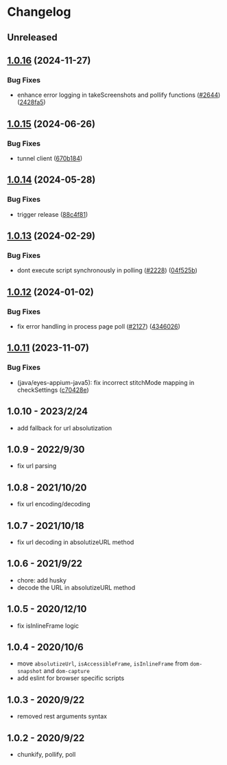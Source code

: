 # Changelog

## Unreleased


## [1.0.16](https://github.com/Applitools-Dev/sdk/compare/js/dom-shared@1.0.15...js/dom-shared@1.0.16) (2024-11-27)


### Bug Fixes

* enhance error logging in takeScreenshots and pollify functions ([#2644](https://github.com/Applitools-Dev/sdk/issues/2644)) ([2428fa5](https://github.com/Applitools-Dev/sdk/commit/2428fa500a9fd47a803aa5aca9f79e5c5b3584f9))

## [1.0.15](https://github.com/Applitools-Dev/sdk/compare/js/dom-shared@1.0.14...js/dom-shared@1.0.15) (2024-06-26)


### Bug Fixes

* tunnel client ([670b184](https://github.com/Applitools-Dev/sdk/commit/670b1843ce43347d97e19fa02f8bc630332ff414))

## [1.0.14](https://github.com/Applitools-Dev/sdk/compare/js/dom-shared@1.0.13...js/dom-shared@1.0.14) (2024-05-28)


### Bug Fixes

* trigger release ([88c4f81](https://github.com/Applitools-Dev/sdk/commit/88c4f812bd92eae61ee8ebbee5da0d64ad8c8859))

## [1.0.13](https://github.com/applitools/eyes.sdk.javascript1/compare/js/dom-shared@1.0.12...js/dom-shared@1.0.13) (2024-02-29)


### Bug Fixes

* dont execute script synchronously in polling ([#2228](https://github.com/applitools/eyes.sdk.javascript1/issues/2228)) ([04f525b](https://github.com/applitools/eyes.sdk.javascript1/commit/04f525bcac19bc2fb7240928add28f71efcef0ea))

## [1.0.12](https://github.com/applitools/eyes.sdk.javascript1/compare/js/dom-shared@1.0.11...js/dom-shared@1.0.12) (2024-01-02)


### Bug Fixes

* fix error handling in process page poll ([#2127](https://github.com/applitools/eyes.sdk.javascript1/issues/2127)) ([4346026](https://github.com/applitools/eyes.sdk.javascript1/commit/4346026d567b92747df5b4f13fb1e82b849a856e))

## [1.0.11](https://github.com/applitools/eyes.sdk.javascript1/compare/js/dom-shared-v1.0.10...js/dom-shared@1.0.11) (2023-11-07)


### Bug Fixes

* (java/eyes-appium-java5): fix incorrect stitchMode mapping in checkSettings ([c70428e](https://github.com/applitools/eyes.sdk.javascript1/commit/c70428ec83e26b8b5e398ff11814f8376ca97d56))

## 1.0.10 - 2023/2/24

- add fallback for url absolutization

## 1.0.9 - 2022/9/30

- fix url parsing

## 1.0.8 - 2021/10/20

- fix url encoding/decoding

## 1.0.7 - 2021/10/18

- fix url decoding in absolutizeURL method

## 1.0.6 - 2021/9/22

- chore: add husky
- decode the URL in absolutizeURL method

## 1.0.5 - 2020/12/10

- fix isInlineFrame logic

## 1.0.4 - 2020/10/6

- move `absolutizeUrl`, `isAccessibleFrame`, `isInlineFrame` from `dom-snapshot` and `dom-capture`
- add eslint for browser specific scripts

## 1.0.3 - 2020/9/22

- removed rest arguments syntax

## 1.0.2 - 2020/9/22

- chunkify, pollify, poll
